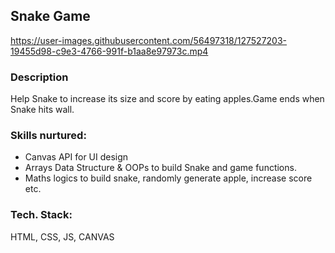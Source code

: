 ## Snake Game



https://user-images.githubusercontent.com/56497318/127527203-19455d98-c9e3-4766-991f-b1aa8e97973c.mp4



### Description
Help Snake to increase its size and score by eating apples.Game ends when Snake hits wall.

### Skills nurtured:
  - Canvas API for UI design
  - Arrays Data Structure & OOPs to build Snake and game functions.
  - Maths logics to build snake, randomly generate apple,  increase score etc.

### Tech. Stack:
HTML, CSS, JS, CANVAS

